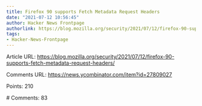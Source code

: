 ```yaml
---
title: Firefox 90 supports Fetch Metadata Request Headers
date: "2021-07-12 10:56:45"
author: Hacker News Frontpage
authorlink: https://blog.mozilla.org/security/2021/07/12/firefox-90-supports-fetch-metadata-request-headers/
tags:
- Hacker-News-Frontpage
---
```


<p>Article URL: <a href="https://blog.mozilla.org/security/2021/07/12/firefox-90-supports-fetch-metadata-request-headers/">https://blog.mozilla.org/security/2021/07/12/firefox-90-supports-fetch-metadata-request-headers/</a></p>
<p>Comments URL: <a href="https://news.ycombinator.com/item?id=27809027">https://news.ycombinator.com/item?id=27809027</a></p>
<p>Points: 210</p>
<p># Comments: 83</p>
